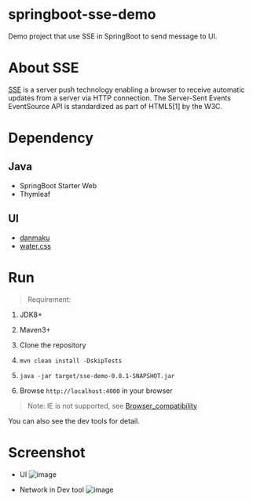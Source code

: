 # springboot-sse-demo
Demo project that use SSE in SpringBoot to send message to UI.

# About SSE
[SSE](https://en.wikipedia.org/wiki/Server-sent_events) is a server push technology enabling a browser to receive automatic updates from a server via HTTP connection. The Server-Sent Events EventSource API is standardized as part of HTML5[1] by the W3C.

# Dependency

## Java
- SpringBoot Starter Web
- Thymleaf

## UI
- [danmaku](https://github.com/weizhenye/Danmaku)
- [water.css](https://github.com/kognise/water.css)

# Run
> Requirement:
1. JDK8+
2. Maven3+

1. Clone the repository
2. `mvn clean install -DskipTests`
3. `java -jar target/sse-demo-0.0.1-SNAPSHOT.jar`
4. Browse `http://localhost:4000` in your browser
> Note: IE is not supported, see [Browser_compatibility](https://developer.mozilla.org/en-US/docs/Web/API/Server-sent_events/Using_server-sent_events#Browser_compatibility)

You can also see the dev tools for detail.

# Screenshot
- UI
![image](https://user-images.githubusercontent.com/25657798/62934355-eac69c80-bdf6-11e9-9050-c46ea697db84.png)

- Network in Dev tool
![image](https://user-images.githubusercontent.com/25657798/62934783-f9fa1a00-bdf7-11e9-8d28-0631acc52072.png)

